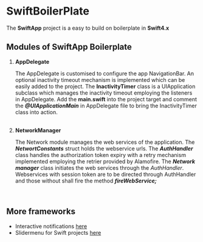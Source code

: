 # SwiftBoilerPlate
<p>

The <b>SwiftApp</b> project is a easy to build on boilerplate in <b>Swift4.x</b>
<br>
<h2> Modules of SwiftApp Boilerplate</h2>
<ol>
<li><b>AppDelegate</b></li>
<p>
The AppDelegate is customised to configure the app NavigationBar. An optional inactivity timeout mechanism is implemented which can be easily added to the project. The <b>InactivityTimer</b> class is a UIApplication subclass which manages the inactivity timeout employing the listeners in AppDelegate. Add the <b>main.swift</b> into the project target and comment the <b><i>@UIApplicationMain</i></b> in AppDelegate file to bring the InactivityTimer class into action.
</p>
<br>
<li><b>NetworkManager</b></li>
<p>
The  Network module manages the web services of the application. The <b><i>NetwortConstants</i></b> struct holds the webservice urls. The <b><i>AuthHandler</i></b> class handles the authorization token expiry with a retry mechanism implemented employing the retrier provided by Alamofire. The <b><i>Network manager</i></b> class initiates the web services through the <i>AuthHandler</i>. Webservices with session token are to be directed through AuthHandler and those without shall fire the method <b><i>fireWebService;</i></b>
</p>
<br>
</ol>

<h2>More frameworks</h2>
<ul>
<li> Interactive notifications <a href=https://github.com/Mattews92/InteractiveNotifications>here</a> </li>
<li> Slidermenu for Swift projects <a href=https://github.com/Mattews92/SliderMenu>here</a> </li>
</ul>
